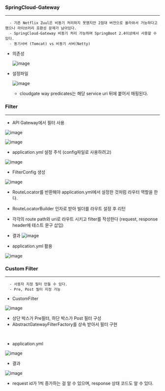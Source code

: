 ### SpringCloud-Gateway
----
```
  - 기존 Netflix Zuul은 비동기 처리하지 못했지만 2점대 버전으로 올라와서 가능하다고 했으나 라이브러리 호환성 문제가 남아있다.
  - SpringCloud-Gateway 비동기 처리 가능하며 SpringBoot 2.4이상에서 사용할 수 있다.
  - 동기서버 (Tomcat) vs 비동기 서버(Netty)
```
+ 의존성


  ![image](https://user-images.githubusercontent.com/76584547/120929435-f699f600-c723-11eb-86b3-4ff7317daff0.png)

+ 설정파일 


  ![image](https://user-images.githubusercontent.com/76584547/120929472-1d582c80-c724-11eb-8c0c-235bac7df53c.png)

  + cloudgate way predicates는 해당 service uri 뒤에 붙어서 매핑된다.

### Filter
----
+ API Gateway에서 필터 사용


![image](https://user-images.githubusercontent.com/76584547/121021204-1987e100-c7dc-11eb-81a3-d6ce4bafea11.png)

![image](https://user-images.githubusercontent.com/76584547/121030478-79828580-c7e4-11eb-9d98-a8ad6e8377a2.png)


+ application.yml 설정 주석 (config파일로 사용하려고)


![image](https://user-images.githubusercontent.com/76584547/121026733-5a362900-c7e1-11eb-8ce9-7d2285963eae.png)


+ FilterConfig 생성

![image](https://user-images.githubusercontent.com/76584547/121026946-88b40400-c7e1-11eb-884c-e55f7432d04b.png)

  + RouteLocator를 반환해야 application.yml에서 설정한 것처럼 라우터 역할을 한다.
  + RouteLocatorBuilder 인자로 받아 빌더를 라우트 설정 후 리턴
  + 각각의 route path와 uri로 라우트 시키고 filter를 작성한다 (request, response header에 테스트 문구 삽입)

+ 결과
![image](https://user-images.githubusercontent.com/76584547/121027328-d7619e00-c7e1-11eb-91cb-a7c7a745cef5.png)


+ application.yml 활용


![image](https://user-images.githubusercontent.com/76584547/121030113-26a8ce00-c7e4-11eb-8fee-4eee7bc2b320.png)


### Custom Filter
----
```
  - 사용자 지정 필터 만들 수 있다.
  - Pre, Post 필터 지정 가능
```
+ CustomFilter


![image](https://user-images.githubusercontent.com/76584547/121520721-34ea2a80-ca2e-11eb-8b02-d1318ec7cfbd.png)


+ 상단 박스가 Pre필터, 하단 박스가 Post 필터 구성
+ AbstractGatewayFilterFactory를 상속 받아서 필터 구현

<br/>

+ application.yml


![image](https://user-images.githubusercontent.com/76584547/121520868-64993280-ca2e-11eb-8fc7-a3879e92f253.png)


+ 결과

![image](https://user-images.githubusercontent.com/76584547/121520927-74b11200-ca2e-11eb-92fd-bb75379ac824.png)


+ request id가 1씩 증가하는 걸 알 수 있으며, response 상태 코드도 알 수 있다.



